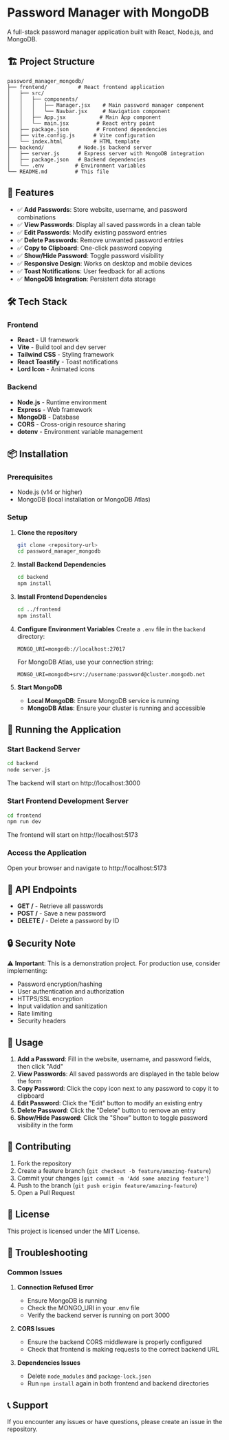 # Password Manager with MongoDB

A full-stack password manager application built with React, Node.js, and MongoDB.

## 🏗️ Project Structure

```
password_manager_mongodb/
├── frontend/          # React frontend application
│   ├── src/
│   │   ├── components/
│   │   │   ├── Manager.jsx    # Main password manager component
│   │   │   └── Navbar.jsx     # Navigation component
│   │   ├── App.jsx           # Main App component
│   │   └── main.jsx         # React entry point
│   ├── package.json         # Frontend dependencies
│   ├── vite.config.js      # Vite configuration
│   └── index.html          # HTML template
├── backend/           # Node.js backend server
│   ├── server.js      # Express server with MongoDB integration
│   ├── package.json   # Backend dependencies
│   └── .env          # Environment variables
└── README.md         # This file
```

## 🚀 Features

- ✅ **Add Passwords**: Store website, username, and password combinations
- ✅ **View Passwords**: Display all saved passwords in a clean table
- ✅ **Edit Passwords**: Modify existing password entries
- ✅ **Delete Passwords**: Remove unwanted password entries
- ✅ **Copy to Clipboard**: One-click password copying
- ✅ **Show/Hide Password**: Toggle password visibility
- ✅ **Responsive Design**: Works on desktop and mobile devices
- ✅ **Toast Notifications**: User feedback for all actions
- ✅ **MongoDB Integration**: Persistent data storage

## 🛠️ Tech Stack

### Frontend
- **React** - UI framework
- **Vite** - Build tool and dev server
- **Tailwind CSS** - Styling framework
- **React Toastify** - Toast notifications
- **Lord Icon** - Animated icons

### Backend
- **Node.js** - Runtime environment
- **Express** - Web framework
- **MongoDB** - Database
- **CORS** - Cross-origin resource sharing
- **dotenv** - Environment variable management

## 📦 Installation

### Prerequisites
- Node.js (v14 or higher)
- MongoDB (local installation or MongoDB Atlas)

### Setup

1. **Clone the repository**
   ```bash
   git clone <repository-url>
   cd password_manager_mongodb
   ```

2. **Install Backend Dependencies**
   ```bash
   cd backend
   npm install
   ```

3. **Install Frontend Dependencies**
   ```bash
   cd ../frontend
   npm install
   ```

4. **Configure Environment Variables**
   Create a `.env` file in the `backend` directory:
   ```env
   MONGO_URI=mongodb://localhost:27017
   ```
   
   For MongoDB Atlas, use your connection string:
   ```env
   MONGO_URI=mongodb+srv://username:password@cluster.mongodb.net
   ```

5. **Start MongoDB**
   - **Local MongoDB**: Ensure MongoDB service is running
   - **MongoDB Atlas**: Ensure your cluster is running and accessible

## 🚀 Running the Application

### Start Backend Server
```bash
cd backend
node server.js
```
The backend will start on http://localhost:3000

### Start Frontend Development Server
```bash
cd frontend
npm run dev
```
The frontend will start on http://localhost:5173

### Access the Application
Open your browser and navigate to http://localhost:5173

## 📡 API Endpoints

- **GET /** - Retrieve all passwords
- **POST /** - Save a new password
- **DELETE /** - Delete a password by ID

## 🔒 Security Note

⚠️ **Important**: This is a demonstration project. For production use, consider implementing:
- Password encryption/hashing
- User authentication and authorization
- HTTPS/SSL encryption
- Input validation and sanitization
- Rate limiting
- Security headers

## 📝 Usage

1. **Add a Password**: Fill in the website, username, and password fields, then click "Add"
2. **View Passwords**: All saved passwords are displayed in the table below the form
3. **Copy Password**: Click the copy icon next to any password to copy it to clipboard
4. **Edit Password**: Click the "Edit" button to modify an existing entry
5. **Delete Password**: Click the "Delete" button to remove an entry
6. **Show/Hide Password**: Click the "Show" button to toggle password visibility in the form

## 🤝 Contributing

1. Fork the repository
2. Create a feature branch (`git checkout -b feature/amazing-feature`)
3. Commit your changes (`git commit -m 'Add some amazing feature'`)
4. Push to the branch (`git push origin feature/amazing-feature`)
5. Open a Pull Request

## 📄 License

This project is licensed under the MIT License.

## 🐛 Troubleshooting

### Common Issues

1. **Connection Refused Error**
   - Ensure MongoDB is running
   - Check the MONGO_URI in your .env file
   - Verify the backend server is running on port 3000

2. **CORS Issues**
   - Ensure the backend CORS middleware is properly configured
   - Check that frontend is making requests to the correct backend URL

3. **Dependencies Issues**
   - Delete `node_modules` and `package-lock.json`
   - Run `npm install` again in both frontend and backend directories

## 📞 Support

If you encounter any issues or have questions, please create an issue in the repository.
